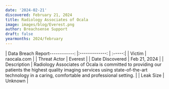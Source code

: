 ```yaml
---
date: '2024-02-21'
discovered: February 21, 2024
title: Radiology Associates of Ocala
image: images/blog/Everest.png
author: Breachsense Support
draft: false
yearmonths: 2024/february
---
```


| Data Breach Report------------:     |:-------------:    | :-----:|
| Victim      | raocala.com      | 
| Threat Actor      | Everest      | 
| Date Discovered      | Feb 21, 2024      | 
| Description      | Radiology Associates of Ocala is committed to providing our patients the highest quality imaging services using state-of-the-art technology in a caring, comfortable and professional setting.      | 
| Leak Size      | Unknown      | 

